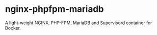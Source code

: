 # nginx-phpfpm-mariadb
A light-weight NGINX, PHP-FPM, MariaDB and Supervisord container for Docker.
